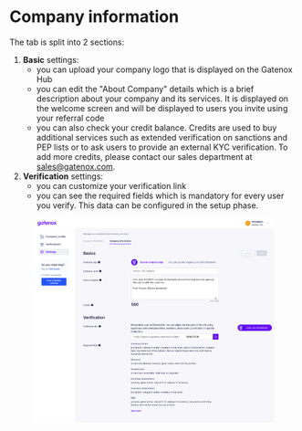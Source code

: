 # Company information

The tab is split into 2 sections:

1. **Basic** settings:
   * you can upload your company logo that is displayed on the Gatenox Hub
   * you can edit the "About Company" details which is a brief description about your company and its services. It is displayed on the welcome screen and will be displayed to users you invite using your referral code
   * you can also check your credit balance. Credits are used to buy additional services such as extended verification on sanctions and PEP lists or to ask users to provide an external KYC verification. To add more credits, please contact our sales department at sales@gatenox.com.
2. **Verification** settings:
   * you can customize your verification link
   * you can see the required fields which is mandatory for every user you verify. This data can be configured in the setup phase.

<figure><img src="../../Images/settings_company.png" alt=""><figcaption></figcaption></figure>
